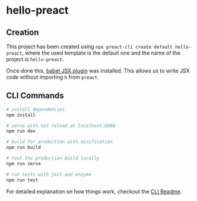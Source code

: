 # hello-preact

## Creation
This project has been created using `npx preact-cli create default hello-preact`, where the used template is the default one and the name of the project is `hello-preact`.

Once done this, [babel JSX plugin](https://babeljs.io/docs/en/babel-plugin-transform-react-jsx#installation) was installed. This allows us to write JSX code without importing `h` from `preact`.

## CLI Commands

``` bash
# install dependencies
npm install

# serve with hot reload at localhost:8080
npm run dev

# build for production with minification
npm run build

# test the production build locally
npm run serve

# run tests with jest and enzyme
npm run test
```

For detailed explanation on how things work, checkout the [CLI Readme](https://github.com/developit/preact-cli/blob/master/README.md).
